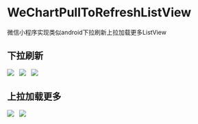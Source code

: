 # WeChartPullToRefreshListView
微信小程序实现类似android下拉刷新上拉加载更多ListView
## 下拉刷新
![](https://github.com/congxc/WeChartPullToRefreshListView/tree/master/images/下拉刷新.png)  
![](https://github.com/congxc/WeChartPullToRefreshListView/tree/master/images/释放立即刷新.png)  
![](https://github.com/congxc/WeChartPullToRefreshListView/tree/master/images/正在刷新.png)  
## 上拉加载更多
![](https://github.com/congxc/WeChartPullToRefreshListView/tree/master/images/释放加载更多.png)  
![](https://github.com/congxc/WeChartPullToRefreshListView/tree/master/images/正在加载更多.png)  
